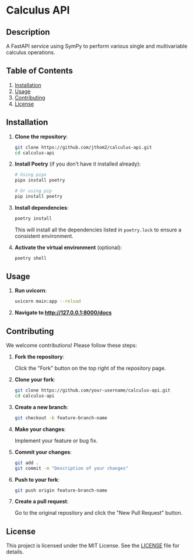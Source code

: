 # Calculus API

## Description
A FastAPI service using SymPy to perform various single and multivariable calculus operations.

## Table of Contents
1. [Installation](#installation)
2. [Usage](#usage)
3. [Contributing](#contributing)
4. [License](#license)

## Installation

1. **Clone the repository**:

    ```bash
    git clone https://github.com/jthom2/calculus-api.git
    cd calculus-api
    ```

2. **Install Poetry** (if you don’t have it installed already):

    ```bash
    # Using pipx
    pipx install poetry

    # Or using pip
    pip install poetry
    ```

3. **Install dependencies**:

    ```bash
    poetry install
    ```

    This will install all the dependencies listed in `poetry.lock` to ensure a consistent environment.

4. **Activate the virtual environment** (optional):

    ```bash
    poetry shell
    ```

## Usage

1. **Run uvicorn**:

    ```bash
    uvicorn main:app --reload
    ```

2. **Navigate to http://127.0.0.1:8000/docs**

## Contributing

We welcome contributions! Please follow these steps:

1. **Fork the repository**:

    Click the "Fork" button on the top right of the repository page.

2. **Clone your fork**:

    ```bash
    git clone https://github.com/your-username/calculus-api.git
    cd calculus-api
    ```

3. **Create a new branch**:

    ```bash
    git checkout -b feature-branch-name
    ```

4. **Make your changes**:

    Implement your feature or bug fix.

5. **Commit your changes**:

    ```bash
    git add .
    git commit -m "Description of your changes"
    ```

6. **Push to your fork**:

    ```bash
    git push origin feature-branch-name
    ```

7. **Create a pull request**:

    Go to the original repository and click the "New Pull Request" button.

## License

This project is licensed under the MIT License. See the [LICENSE](LICENSE) file for details.